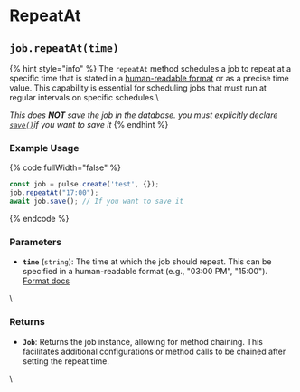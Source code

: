 # RepeatAt



## `job.repeatAt(time)`

{% hint style="info" %}
The `repeatAt` method schedules a job to repeat at a specific time that is stated in a [human-readable format](https://github.com/matthewmueller/date#examples) or as a precise time value. This capability is essential for scheduling jobs that must run at regular intervals on specific schedules.\


_This does **NOT** save the job in the database.  you must explicitly declare_ [_`save()`_](save.md)_if you want to save it_
{% endhint %}

### Example Usage

{% code fullWidth="false" %}
```typescript
const job = pulse.create('test', {});
job.repeatAt("17:00");
await job.save(); // If you want to save it

```
{% endcode %}

### Parameters



* **`time`** (`string`): The time at which the job should repeat. This can be specified in a human-readable format (e.g., "03:00 PM", "15:00").[ Format docs](https://github.com/matthewmueller/date#examples)

\


### Returns

* **`Job`**: Returns the job instance, allowing for method chaining. This facilitates additional configurations or method calls to be chained after setting the repeat time.

\




